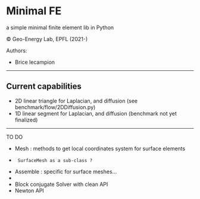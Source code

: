 
# Minimal FE 

a simple minimal finite element lib in Python

© Geo-Energy Lab, EPFL (2021-)

Authors:
+ Brice lecampion

----
## Current capabilities
- 2D linear triangle for Laplacian, and diffusion (see benchmark/flow/2DDiffusion.py)
- 1D linear segment for Laplacian, and diffusion (benchmark not yet finalized)


------
TO DO

- Mesh : methods to get local coordinates system for surface elements
-      SurfaceMesh as a sub-class ? 
- Assemble : specific for surface meshes... 
- 
- Block conjugate Solver with clean API
- Newton API 